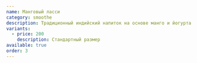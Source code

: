 ```yaml
---
name: Манговый ласси
category: smoothe
description: Традиционный индийский напиток на основе манго и йогурта
variants:
  - price: 200
    description: Стандартный размер
available: true
order: 3
---
```

